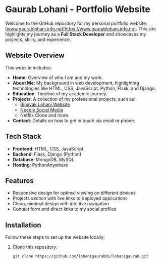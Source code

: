 # Gaurab Lohani - Portfolio Website

Welcome to the GitHub repository for my personal portfolio website: [www.gaurablohani.info.np](https://www.gaurablohani.info.np). This site highlights my journey as a **Full Stack Developer** and showcases my projects, skills, and experience.

## Website Overview

This website includes:
- **Home**: Overview of who I am and my work.
- **About Me**: My background in web development, highlighting technologies like HTML, CSS, JavaScript, Python, Flask, and Django.
- **Education**: Timeline of my academic journey.
- **Projects**: A collection of my professional projects, such as:
  - [Binayak Lohani Website](https://www.binayaklohani.com.np)
  - [Needle Social Media](https://needle.pythonanywhere.com)
  - Netflix Clone and more.
- **Contact**: Details on how to get in touch via email or phone.

## Tech Stack

- **Frontend**: HTML, CSS, JavaScript
- **Backend**: Flask, Django (Python)
- **Database**: MongoDB, MySQL
- **Hosting**: PythonAnywhere

## Features

- Responsive design for optimal viewing on different devices
- Projects section with live links to deployed applications
- Clean, minimal design with intuitive navigation
- Contact form and direct links to my social profiles

## Installation

Follow these steps to set up the website locally:

1. Clone this repository:

   ```bash
   git clone https://github.com/lohanigaurab01/lohanigaurab.git 

 
